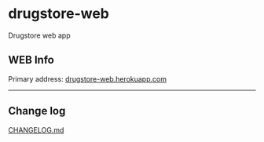 # drugstore-web

Drugstore web app

## WEB Info

Primary address: [drugstore-web.herokuapp.com](http://drugstore-web.herokuapp.com)

***

## Change log

[CHANGELOG.md](CHANGELOG.md)
